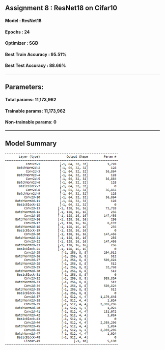 ## Assignment 8 : ResNet18 on Cifar10

#### Model : ResNet18
#### Epochs : 24
#### Optimizer : SGD
#### Best Train Accuracy : 95.51%
#### Best Test Accuracy : 88.66%

-------------------------------------------------------------------------------------------------------------------------
## Parameters:
#### Total params: 11,173,962
#### Trainable params: 11,173,962
#### Non-trainable params: 0
--------------------------------------------------------------------------------------------------------------------------
## Model Summary
![Alt Text](https://github.com/srivatsanmurugan96/Extensive-Vision-Program-5.0/blob/master/S8/model%20summary.PNG)
